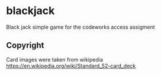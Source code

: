 # blackjack
Black jack simple game for the codeworks access assigment

## Copyright
Card images were taken from wikipedia https://en.wikipedia.org/wiki/Standard_52-card_deck
